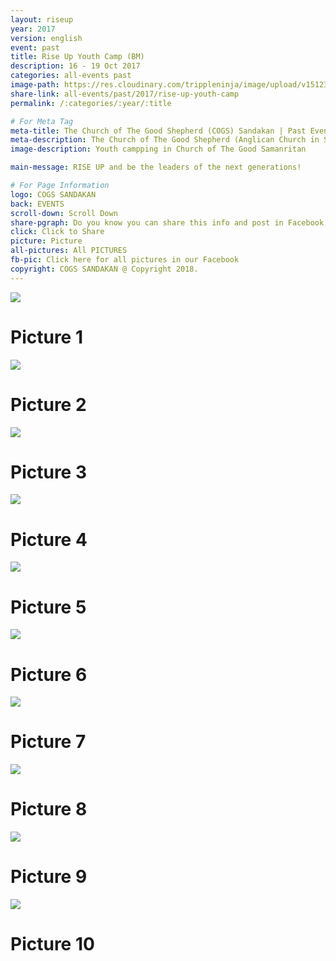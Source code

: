 ```yaml
---
layout: riseup
year: 2017
version: english
event: past
title: Rise Up Youth Camp (BM)
description: 16 - 19 Oct 2017
categories: all-events past
image-path: https://res.cloudinary.com/trippleninja/image/upload/v1512369252/Rise%20Up%20Youth%20Camp%2017/riseup1.jpg
share-link: all-events/past/2017/rise-up-youth-camp
permalink: /:categories/:year/:title

# For Meta Tag
meta-title: The Church of The Good Shepherd (COGS) Sandakan | Past Event - Rise Up Youth Camp(BM) 2017
meta-description: The Church of The Good Shepherd (Anglican Church in Sandakan) | Past Event - Rise Up Youth Camp(BM) was organized in Church of The Good Samaritan Kota Kinabalu during October of 2017
image-description: Youth campping in Church of The Good Samanritan

main-message: RISE UP and be the leaders of the next generations!

# For Page Information
logo: COGS SANDAKAN
back: EVENTS
scroll-down: Scroll Down
share-pgraph: Do you know you can share this info and post in Facebook, Twitter, GooglePlus and even Whatsapp group? Just click below button and choose the right social media to share!
click: Click to Share
picture: Picture
all-pictures: All PICTURES
fb-pic: Click here for all pictures in our Facebook
copyright: COGS SANDAKAN @ Copyright 2018.
---
```


<div class="slide active"><img src="http://res.cloudinary.com/trippleninja/image/upload/v1512369245/Rise%20Up%20Youth%20Camp%2017/riseup3.jpg">
    <div class="pic-container">
        <h1 class="slide-heading">
            Picture 1
        </h1>
    </div>
</div>
<div class="slide pic2"><img src="http://res.cloudinary.com/trippleninja/image/upload/v1512369251/Rise%20Up%20Youth%20Camp%2017/riseup7.jpg">
    <div class="pic-container">
        <h1 class="slide-heading">
            Picture 2
        </h1>
    </div>
</div>
<div class="slide pic3"><img src="http://res.cloudinary.com/trippleninja/image/upload/v1512369251/Rise%20Up%20Youth%20Camp%2017/riseup8.jpg">
    <div class="pic-container">
        <h1 class="slide-heading">
            Picture 3
        </h1>
    </div>
</div>
<div class="slide pic4"><img src="http://res.cloudinary.com/trippleninja/image/upload/v1512369254/Rise%20Up%20Youth%20Camp%2017/riseup10.jpg">
    <div class="pic-container">
        <h1 class="slide-heading">
            Picture 4
        </h1>
    </div>
</div>
<div class="slide pic5"><img src="http://res.cloudinary.com/trippleninja/image/upload/v1512369246/Rise%20Up%20Youth%20Camp%2017/riseup14.jpg">
    <div class="pic-container">
        <h1 class="slide-heading">
            Picture 5
        </h1>
    </div>
</div>
<div class="slide pic6"><img src="http://res.cloudinary.com/trippleninja/image/upload/v1512369251/Rise%20Up%20Youth%20Camp%2017/riseup16.jpg">
    <div class="pic-container">
        <h1 class="slide-heading">
            Picture 6
        </h1>
    </div>
</div>
<div class="slide pic7"><img src="http://res.cloudinary.com/trippleninja/image/upload/v1512369263/Rise%20Up%20Youth%20Camp%2017/riseup22.jpg">
    <div class="pic-container">
        <h1 class="slide-heading">
            Picture 7
        </h1>
    </div>
</div>
<div class="slide pic8"><img src="http://res.cloudinary.com/trippleninja/image/upload/v1512369258/Rise%20Up%20Youth%20Camp%2017/riseup24.jpg">
    <div class="pic-container">
        <h1 class="slide-heading">
            Picture 8
        </h1>
    </div>
</div>
<div class="slide pic9"><img src="http://res.cloudinary.com/trippleninja/image/upload/v1512369259/Rise%20Up%20Youth%20Camp%2017/riseup25.jpg">
    <div class="pic-container">
        <h1 class="slide-heading">
            Picture 9
        </h1>
    </div>
</div>
<div class="slide pic10"><img src="http://res.cloudinary.com/trippleninja/image/upload/v1512369263/Rise%20Up%20Youth%20Camp%2017/riseup26.jpg">
    <div class="pic-container">
        <h1 class="slide-heading">
            Picture 10
        </h1>
    </div>
</div>
